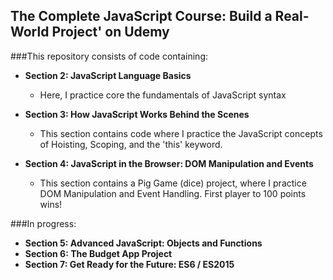 ## The Complete JavaScript Course: Build a Real-World Project' on Udemy

###This repository consists of code containing:

* **Section 2: JavaScript Language Basics**

  - Here, I practice core the fundamentals of JavaScript syntax
  
* **Section 3: How JavaScript Works Behind the Scenes**
  
  - This section contains code where I practice the JavaScript concepts of Hoisting, Scoping, and the 'this' keyword.
  
* **Section 4: JavaScript in the Browser: DOM Manipulation and Events**

  - This section contains a Pig Game (dice) project, where I practice DOM Manipulation and Event Handling. First player to 100 points wins!
  
###In progress:  
  
* **Section 5: Advanced JavaScript: Objects and Functions**
* **Section 6: The Budget App Project**
* **Section 7: Get Ready for the Future: ES6 / ES2015**


